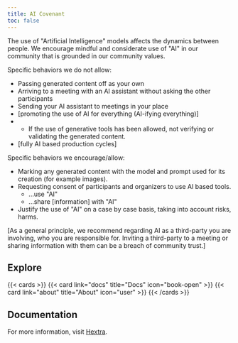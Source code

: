 ```yaml
---
title: AI Covenant
toc: false
---
```


The use of "Artificial Intelligence" models affects the dynamics between people. We encourage mindful and considerate use of "AI" in our community that is grounded in our community values.

Specific behaviors we do not allow:

- Passing generated content off as your own
- Arriving to a meeting with an AI assistant without asking the other participants
- Sending your AI assistant to meetings in your place
- [promoting the use of AI for everything (AI-ifying everything)]
- - If the use of generative tools has been allowed, not verifying or validating the generated content.
- [fully AI based production cycles]

Specific behaviors we encourage/allow:

- Marking any generated content with the model and prompt used for its creation (for example images).
- Requesting consent of participants and organizers to use AI based tools.
  - ...use "AI"
  - ...share [information] with "AI"
- Justify the use of "AI" on a case by case basis, taking into account risks, harms.

[As a general principle, we recommend regarding AI as a third-party you are involving, who you are responsible for. Inviting a third-party to a meeting or sharing information with them can be a breach of community trust.]

## Explore

{{< cards >}}
  {{< card link="docs" title="Docs" icon="book-open" >}}
  {{< card link="about" title="About" icon="user" >}}
{{< /cards >}}

## Documentation

For more information, visit [Hextra](https://imfing.github.io/hextra).
